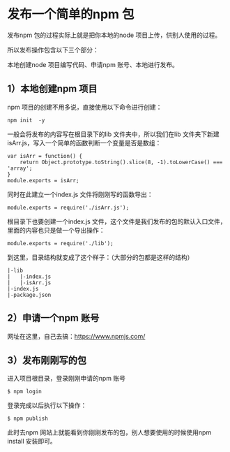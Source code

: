 

# 发布一个简单的npm 包

发布npm 包的过程实际上就是把你本地的node 项目上传，供别人使用的过程。

所以发布操作包含以下三个部分：

本地创建node 项目编写代码、申请npm 账号、本地进行发布。



## 1）本地创建npm 项目


npm 项目的创建不用多说，直接使用以下命令进行创建：
```
npm init  -y
```

一般会将发布的内容写在根目录下的lib 文件夹中，所以我们在lib 文件夹下新建isArr.js，写入一个简单的函数判断一个变量是否是数组：
```
var isArr = function() {
    return Object.prototype.toString().slice(8, -1).toLowerCase() === 'array';
}
module.exports = isArr;
```

同时在此建立一个index.js 文件将刚刚写的函数导出：
```
module.exports = require('./isArr.js');
```

根目录下也要创建一个index.js 文件，这个文件是我们发布的包的默认入口文件，里面的内容也只是做一个导出操作：
```
module.exports = require('./lib');
```

到这里，目录结构就变成了这个样子：（大部分的包都是这样的结构）
```
|-lib
|	|-index.js
|	|-isArr.js
|-index.js
|-package.json
```


## 2）申请一个npm 账号

网址在这里，自己去搞：https://www.npmjs.com/



## 3）发布刚刚写的包

进入项目根目录，登录刚刚申请的npm 账号

```
$ npm login
```

登录完成以后执行以下操作：
```
$ npm publish
```

此时去npm 网站上就能看到你刚刚发布的包，别人想要使用的时候使用npm install 安装即可。